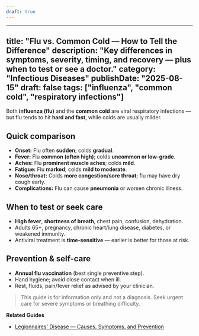 ```yaml
---
draft: true
---
```


---
title: "Flu vs. Common Cold — How to Tell the Difference"
description: "Key differences in symptoms, severity, timing, and recovery — plus when to test or see a doctor."
category: "Infectious Diseases"
publishDate: "2025-08-15"
draft: false
tags: ["influenza", "common cold", "respiratory infections"]
---

Both **influenza (flu)** and the **common cold** are viral respiratory infections — but flu tends to hit **hard and fast**, while colds are usually milder.

## Quick comparison
- **Onset:** Flu often **sudden**; colds **gradual**.
- **Fever:** Flu **common (often high)**; colds **uncommon or low‑grade**.
- **Aches:** Flu **prominent muscle aches**; colds **mild**.
- **Fatigue:** Flu **marked**; colds **mild to moderate**.
- **Nose/throat:** Colds **more congestion/sore throat**; flu may have dry cough early.
- **Complications:** Flu can cause **pneumonia** or worsen chronic illness.

## When to test or seek care
- **High fever**, **shortness of breath**, chest pain, confusion, dehydration.
- Adults 65+, pregnancy, chronic heart/lung disease, diabetes, or weakened immunity.
- Antiviral treatment is **time‑sensitive** — earlier is better for those at risk.

## Prevention & self‑care
- **Annual flu vaccination** (best single preventive step).
- Hand hygiene; avoid close contact when ill.
- Rest, fluids, pain/fever relief as advised by your clinician.

> This guide is for information only and not a diagnosis. Seek urgent care for severe symptoms or breathing difficulty.

**Related Guides**
- [Legionnaires' Disease — Causes, Symptoms, and Prevention](/guides/legionnaires-disease/)
